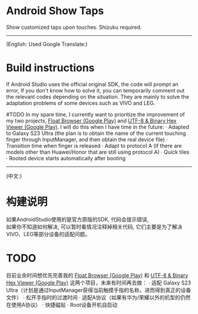 # Android Show Taps
Show customized taps upon touches. Shizuku required.

---

(English: Used Google Translate:)

# Build instructions
If Android Studio uses the official original SDK, the code will prompt an error,
If you don't know how to solve it, you can temporarily comment out the relevant codes depending on the situation. They are mainly to solve the adaptation problems of some devices such as VIVO and LEG.

#TODO
In my spare time, I currently want to prioritize the improvement of my two projects, [Float Browser (Google Play)](https://play.google.com/store/apps/details?id=floatbrowser.floating.browser.float.web.window) and  [UTF-8 & Binary Hex Viewer (Google Play)](https://play.google.com/store/apps/details?id=utf8.extractor). I will do this when I have time in the future:
· Adapted to Galaxy S23 Ultra (the plan is to obtain the name of the current touching finger through InputManager, and then obtain the real device file)
· Transition time when finger is released
· Adapt to protocol A (if there are models other than Huawei/Honor that are still using protocol A)
· Quick tiles
· Rooted device starts automatically after booting

---

(中文:)

# 构建说明
如果AndroidStudio使用的是官方原版的SDK, 代码会提示错误,  
如果你不知道如何解决, 可以暂时看情况注释掉相关代码, 它们主要是为了解决VIVO、LEG等部分设备的适配问题。

# TODO
目前业余时间想优先完善我的 [Float Browser (Google Play)](https://play.google.com/store/apps/details?id=floatbrowser.floating.browser.float.web.window) 和 [UTF-8 & Binary Hex Viewer (Google Play)](https://play.google.com/store/apps/details?id=utf8.extractor) 这两个项目，未来有时间再去做：
· 适配 Galaxy S23 Ultra（计划是通过InputManager获得当前触摸手指的名称，进而得到真正的设备文件）
· 松开手指时的过渡时间
· 适配A协议（如果有华为/荣耀以外的机型的仍然在使用A协议）
· 快捷磁贴
· Root设备开机自启动


